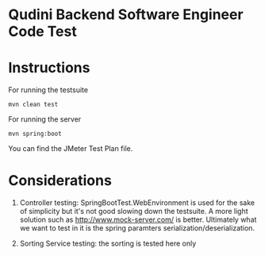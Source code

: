 # Qudini Backend Software Engineer Code Test

# Instructions

For running the testsuite 

```
mvn clean test
```

For running the server

```
mvn spring:boot
```

You can find the JMeter Test Plan file. 

# Considerations

1. Controller testing: SpringBootTest.WebEnvironment is used for the sake of simplicity but it's not good slowing down the testsuite.
A more light solution such as http://www.mock-server.com/ is better. Ultimately what we want to test in it is the spring paramters serialization/deserialization. 

2. Sorting Service testing: the sorting is tested here only
